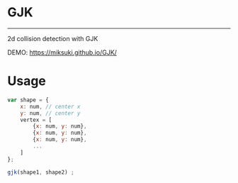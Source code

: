# GJK
---
 2d collision detection with GJK
 
 DEMO: https://miksuki.github.io/GJK/
# Usage
```javascript
var shape = {
    x: num, // center x
    y: num, // center y
    vertex = [
        {x: num, y: num},
        {x: num, y: num},
        {x: num, y: num},
        ...
    ]
};

gjk(shape1, shape2) ;

```

